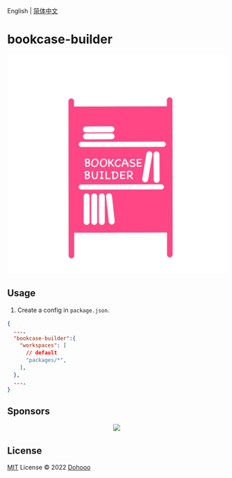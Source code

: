 English | [简体中文](./README.zh-CN.md)
# bookcase-builder

![logo](./assets/logo.jpeg)


## Usage

1. Create a config in `package.json`.
```json
{
  ...,
  "bookcase-builder":{
    "workspaces": [
      // default
      "packages/*",
    ],
  },
  ...,
}
```

## Sponsors

<p align="center">
  <img src='https://github.com/dohooo/sponsors/blob/master/sponsors.png?raw=true'/>
</p>

## License

[MIT](./LICENSE) License © 2022 [Dohooo](https://github.com/dohooo)

